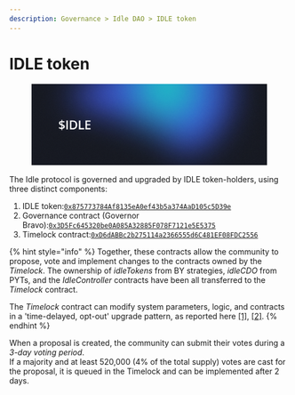 ```yaml
---
description: Governance > Idle DAO > IDLE token
---
```


# IDLE token

<figure><img src="../../.gitbook/assets/IDLE.png" alt=""><figcaption></figcaption></figure>

The Idle protocol is governed and upgraded by IDLE token-holders, using three distinct components:&#x20;

1. IDLE token:[`0x875773784Af8135eA0ef43b5a374AaD105c5D39e`](https://etherscan.io/address/0x875773784Af8135eA0ef43b5a374AaD105c5D39e)
2. Governance contract (Governor Bravo):[`0x3D5Fc645320be0A085A32885F078F7121e5E5375`](https://etherscan.io/address/0x3D5Fc645320be0A085A32885F078F7121e5E5375)
3. Timelock contract:[`0xD6dABBc2b275114a2366555d6C481EF08FDC2556`](https://etherscan.io/address/0xD6dABBc2b275114a2366555d6C481EF08FDC2556#code)

{% hint style="info" %}
Together, these contracts allow the community to propose, vote and implement changes to the contracts owned by the _Timelock_. The ownership of _idleTokens_ from BY strategies, _idleCDO_ from PYTs, and the _IdleController_ contracts have been all transferred to the _Timelock_ contract.

The _Timelock_ contract can modify system parameters, logic, and contracts in a 'time-delayed, opt-out' upgrade pattern, as reported here [\[1\]](../../developers/best-yield/security-management-policy.md), [\[2\]](../../developers/yield-tranches/security-management-policy.md).
{% endhint %}

When a proposal is created, the community can submit their votes during a _3-day voting period_.\
If a majority and at least 520,000 (4% of the total supply) votes are cast for the proposal, it is queued in the Timelock and can be implemented after 2 days.
